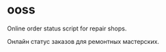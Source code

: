 # ooss

Online order status script for repair shops. 

Онлайн статус заказов для ремонтных мастерских.
